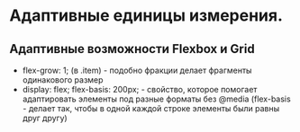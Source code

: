 # Адаптивные единицы измерения.
## Адаптивные возможности Flexbox и Grid
- flex-grow: 1; (в .item) - подобно фракции делает фрагменты одинакового размер
- display: flex;
 flex-basis: 200px; - свойство, которое помогает адаптировать элементы под разные форматы без @media
 (flex-basis - делает так, чтобы в одной каждой строке элементы были равны друг другу)

 
